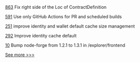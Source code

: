 
[863](https://github.com/hyperledger-labs/solang/pull/863) Fix right side of the Loc of ContractDefinition

[591](https://github.com/hyperledger/fabric-sdk-node/pull/591) Use only GitHub Actions for PR and scheduled builds

[251](https://github.com/hyperledger-labs/fabric-token-sdk/pull/251) improve identity and wallet default cache size management

[292](https://github.com/hyperledger-labs/fabric-smart-client/pull/292) Improve identity cache default

[10](https://github.com/hyperledger-labs/karma-charity-platform/pull/10) Bump node-forge from 1.2.1 to 1.3.1 in /explorer/frontend


[See more >>>](https://start-here.hyperledger.org/pull-requests)

